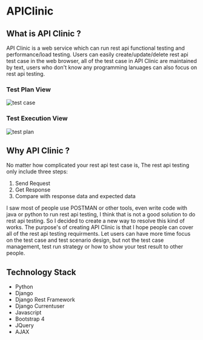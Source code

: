 # APIClinic

## What is API Clinic ?
API Clinic is a web service which can run rest api functional testing and performance/load testing.
Users can easily create/update/delete rest api test case in the web browser, all of the test case in API Clinic are maintained by text, users who don't know any programming lanuages can also focus on rest api testing. 

### Test Plan View
![test case](https://user-images.githubusercontent.com/4516800/78209514-3789e100-7475-11ea-9293-f1c4ef01c659.png)

### Test Execution View
![test plan](https://user-images.githubusercontent.com/4516800/78209637-93ed0080-7475-11ea-9a00-93d550f112a2.png)

## Why API Clinic ?
No matter how complicated your rest api test case is, The rest api testing only include three steps: 
1. Send Request
2. Get Response
3. Compare with response data and expected data

I saw most of people use POSTMAN or other tools, even write code with java or python to run rest api testing, I think that is not a good solution to do rest api testing. So I decided to create a new way to resolve this kind of works. The purpose's of creating API Clinic is that I hope people can cover all of the rest api testing requirments. Let users can have more time focus on the test case and test scenario design, but not the test case management, test run strategy or how to show your test result to other people.

## Technology Stack 
* Python
* Django
* Django Rest Framework
* Django Currentuser
* Javascript
* Bootstrap 4
* JQuery
* AJAX

